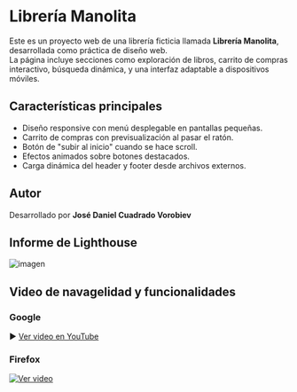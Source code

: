 # Librería Manolita

Este es un proyecto web de una librería ficticia llamada **Librería Manolita**, desarrollada como práctica de diseño web.  
La página incluye secciones como exploración de libros, carrito de compras interactivo, búsqueda dinámica, y una interfaz adaptable a dispositivos móviles.

## Características principales

- Diseño responsive con menú desplegable en pantallas pequeñas.
- Carrito de compras con previsualización al pasar el ratón.
- Botón de "subir al inicio" cuando se hace scroll.
- Efectos animados sobre botones destacados.
- Carga dinámica del header y footer desde archivos externos.

## Autor

Desarrollado por **José Daniel Cuadrado Vorobiev**


 ## Informe de Lighthouse
 
![imagen](https://github.com/user-attachments/assets/cfca1b0e-4f85-4263-b76f-0ccb291503e7)

## Video de navagelidad y funcionalidades

### Google
 ▶️ [Ver video en YouTube](https://youtu.be/h7EnW9oR1xo)

### Firefox
[![Ver video](https://img.youtube.com/vi/TYyq96M7wv8/0.jpg)](https://youtu.be/TYyq96M7wv8)
